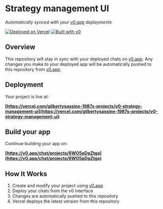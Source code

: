# Strategy management UI

*Automatically synced with your [v0.app](https://v0.app) deployments*

[![Deployed on Vercel](https://img.shields.io/badge/Deployed%20on-Vercel-black?style=for-the-badge&logo=vercel)](https://vercel.com/gilbertysassine-1987s-projects/v0-strategy-management-ui)
[![Built with v0](https://img.shields.io/badge/Built%20with-v0.app-black?style=for-the-badge)](https://v0.app/chat/projects/6WO5pDpZtga)

## Overview

This repository will stay in sync with your deployed chats on [v0.app](https://v0.app).
Any changes you make to your deployed app will be automatically pushed to this repository from [v0.app](https://v0.app).

## Deployment

Your project is live at:

**[https://vercel.com/gilbertysassine-1987s-projects/v0-strategy-management-ui](https://vercel.com/gilbertysassine-1987s-projects/v0-strategy-management-ui)**

## Build your app

Continue building your app on:

**[https://v0.app/chat/projects/6WO5pDpZtga](https://v0.app/chat/projects/6WO5pDpZtga)**

## How It Works

1. Create and modify your project using [v0.app](https://v0.app)
2. Deploy your chats from the v0 interface
3. Changes are automatically pushed to this repository
4. Vercel deploys the latest version from this repository
